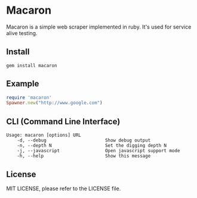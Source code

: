 # Macaron
Macaron is a simple web scraper implemented in ruby. It's used for service alive testing.

## Install
    gem install macaron

## Example
```ruby
require 'macaron'
Spawner.new("http://www.google.com")
```

## CLI (Command Line Interface)
```
Usage: macaron [options] URL
    -d, --debug                      Show debug output
    -n, --depth N                    Set the digging depth N
    -j, --javascript                 Open javascript support mode
    -h, --help                       Show this message
```

## License
MIT LICENSE, please refer to the LICENSE file.
